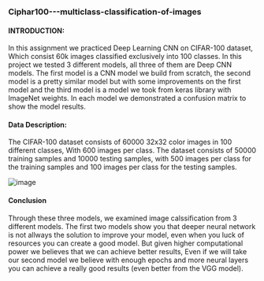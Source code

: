 ### Ciphar100---multiclass-classification-of-images

#### INTRODUCTION:

In this assignment we practiced Deep Learning CNN on CIFAR-100 dataset,
Which consist 60k images classified exclusively into 100 classes. In this project we tested 3 different models, all three of them are Deep CNN models. The first model is a CNN model we build from scratch, the second model is a pretty similar model but with some improvements on the first model and the third model is a model we took from keras library with ImageNet weights.
In each model we demonstrated a confusion matrix to show the model results.

#### Data Description:

The CIFAR-100 dataset consists of 60000 32x32 color images in 100 different classes,
With 600 images per class. The dataset consists of 50000 training samples and 10000 testing samples, with 500 images per class for the training samples and 100 images per class for the testing samples.

![image](https://user-images.githubusercontent.com/44158047/86245206-d24ba600-bbb1-11ea-98ce-dbf1219a20cf.png)

#### Conclusion
Through these three models, we examined image calssification from 3 different models.
The first two models show you that deeper neural network is not allways the solution to improve your model, even when you luck of resources you can create a good model.
But given higher computational power we believes that we can achieve better results,
Even if we will take our second model we believe with enough epochs and more neural layers you can achieve a really good results (even better from the VGG model).


